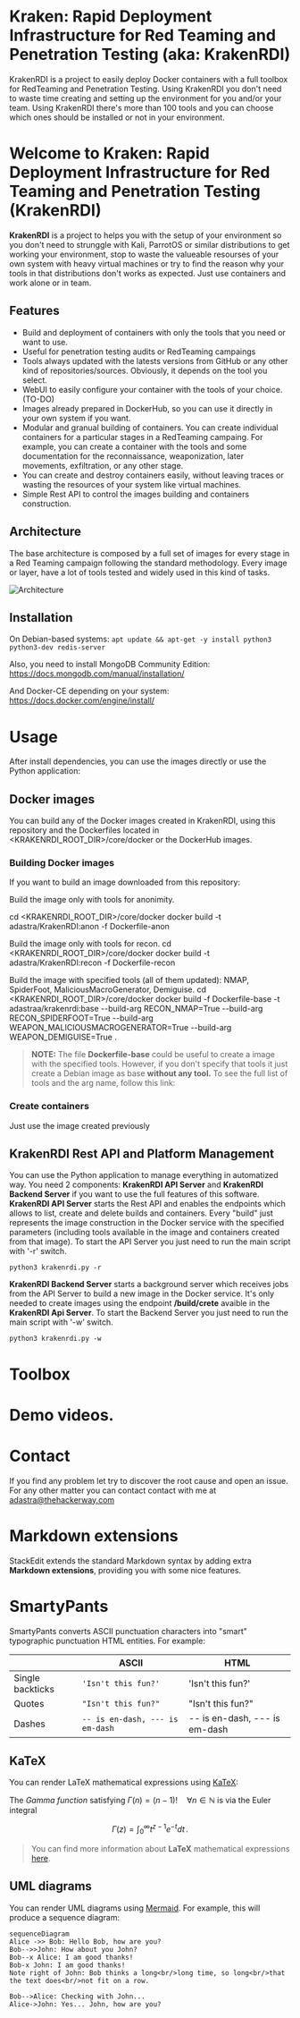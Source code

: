 # Kraken: Rapid Deployment Infrastructure for Red Teaming and Penetration Testing (aka: KrakenRDI)

KrakenRDI is a project to easily deploy Docker containers with a full toolbox for RedTeaming and Penetration Testing. Using KrakenRDI you don't need to waste time creating and setting up the environment for you and/or your team. Using KrakenRDI there's more than 100 tools and you can choose which ones should be installed or not in your environment.

# Welcome to Kraken: Rapid Deployment Infrastructure for Red Teaming and Penetration Testing (KrakenRDI)

**KrakenRDI** is a project to helps you with the setup of your environment so you don't need to strunggle with Kali, ParrotOS or similar distributions to get working your environment, stop to waste the valueable resourses of your own system with heavy virtual machines or try to find the reason why your tools in that distributions don't works as expected. Just use containers and work alone or in team.

## Features

- Build and deployment of containers with only the tools that you need or want to use.
- Useful for penetration testing audits or RedTeaming campaings 
- Tools always updated with the latests versions from GitHub or any other kind of repositories/sources. Obviously, it depends on the tool you select.
- WebUI to easily configure your container with the tools of your choice. (TO-DO)
- Images already prepared in DockerHub, so you can use it directly in your own system if you want.
- Modular and granual building of containers. You can  create individual containers for a particular stages in a RedTeaming campaing. For example, you can create a container with the tools and some documentation for the reconnaissance, weaponization, later movements, exfiltration, or any other stage.
- You can create and destroy containers easily, without leaving traces or wasting the resources of your system like virtual machines.
- Simple Rest API to control the images building and containers construction.  

## Architecture

The base architecture is composed by a full set of images for every stage in a Red Teaming campaign following the standard methodology. Every image or layer, have a lot of tools tested and widely used in this kind of tasks.

![Architecture](https://github.com/Adastra-thw/KrakenRdi/blob/master/docs/Architecture.png)


## Installation

On Debian-based systems: 
`apt update && apt-get -y install python3 python3-dev redis-server
`

Also, you need to install MongoDB Community Edition: https://docs.mongodb.com/manual/installation/  

And Docker-CE depending on your system: https://docs.docker.com/engine/install/  

# Usage

After install dependencies, you can use the images directly or use the Python application:

## Docker images

You can build any of the Docker images created in KrakenRDI, using this repository and the Dockerfiles located in <KRAKENRDI_ROOT_DIR>/core/docker or the DockerHub images.

### Building Docker images

If you want to build an image downloaded from this repository:

Build the image only with tools for anonimity.

cd  <KRAKENRDI_ROOT_DIR>/core/docker 
docker build -t adastra/KrakenRDI:anon -f Dockerfile-anon

Build the image only with tools for recon.
cd  <KRAKENRDI_ROOT_DIR>/core/docker 
docker build -t adastra/KrakenRDI:recon -f Dockerfile-recon

Build the image with specified tools (all of them updated): NMAP, SpiderFoot, MaliciousMacroGenerator, Demiguise.
cd  <KRAKENRDI_ROOT_DIR>/core/docker 
docker build -f Dockerfile-base -t adastraa/krakenrdi:base --build-arg RECON_NMAP=True --build-arg RECON_SPIDERFOOT=True --build-arg WEAPON_MALICIOUSMACROGENERATOR=True --build-arg WEAPON_DEMIGUISE=True .

> **NOTE:**  The file **Dockerfile-base** could be useful to create a image with the specified tools. However, if you don't specify that tools it just create a Debian image as base **without any tool.**
To see the full list of tools and the arg name, follow this link: <LINK>

### Create containers

Just use the image created previously 

## KrakenRDI Rest API and Platform Management

You can use the Python application to manage everything in automatized way. You need 2 components: **KrakenRDI API Server** and **KrakenRDI Backend Server** if you want to use the full features of this software.
**KrakenRDI API Server** starts the Rest API and enables the endpoints which allows to list, create and delete builds and containers. Every "build" just represents the image construction in the Docker service with the specified parameters (including tools available in the image and containers created from that image).
To start the API Server you just need to run the main script with '-r' switch.

`python3 krakenrdi.py -r`

**KrakenRDI Backend Server** starts a background server which receives jobs from the API Server to build a new image in the Docker service. It's only needed to create images using the endpoint **/build/crete** avaible in the **KrakenRDI Api Server**. To start the Backend Server you just need to run the main script with '-w' switch.

`python3 krakenrdi.py -w`

# Toolbox

# Demo videos.

# Contact

If you find any problem let try to discover the root cause and open an issue. For any other matter you can contact contact with me at adastra@thehackerway.com

# Markdown extensions

StackEdit extends the standard Markdown syntax by adding extra **Markdown extensions**, providing you with some nice features.



# SmartyPants

SmartyPants converts ASCII punctuation characters into "smart" typographic punctuation HTML entities. For example:

|                |ASCII                          |HTML                         |
|----------------|-------------------------------|-----------------------------|
|Single backticks|`'Isn't this fun?'`            |'Isn't this fun?'            |
|Quotes          |`"Isn't this fun?"`            |"Isn't this fun?"            |
|Dashes          |`-- is en-dash, --- is em-dash`|-- is en-dash, --- is em-dash|


## KaTeX

You can render LaTeX mathematical expressions using [KaTeX](https://khan.github.io/KaTeX/):

The *Gamma function* satisfying $\Gamma(n) = (n-1)!\quad\forall n\in\mathbb N$ is via the Euler integral

$$
\Gamma(z) = \int_0^\infty t^{z-1}e^{-t}dt\,.
$$

> You can find more information about **LaTeX** mathematical expressions [here](http://meta.math.stackexchange.com/questions/5020/mathjax-basic-tutorial-and-quick-reference).


## UML diagrams

You can render UML diagrams using [Mermaid](https://mermaidjs.github.io/). For example, this will produce a sequence diagram:

```mermaid
sequenceDiagram
Alice ->> Bob: Hello Bob, how are you?
Bob-->>John: How about you John?
Bob--x Alice: I am good thanks!
Bob-x John: I am good thanks!
Note right of John: Bob thinks a long<br/>long time, so long<br/>that the text does<br/>not fit on a row.

Bob-->Alice: Checking with John...
Alice->John: Yes... John, how are you?
```

